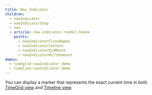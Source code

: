 ```yaml
---
title: Now Indicator
children:
  - nowIndicator
  - nowIndicatorSnap
  - now
  - article: now-indicator-render-hooks
    points:
      - nowIndicatorClassNames
      - nowIndicatorContent
      - nowIndicatorDidMount
      - nowIndicatorWillUnmount
demos:
  - timegrid-nowIndicator-demo
  - timeline-nowIndicator-demo
---
```


You can display a marker that represents the exact current time in both [TimeGrid view](timegrid-view) and [Timeline view](timeline-view).
